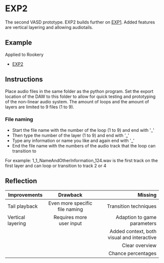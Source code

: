 # EXP2
The second VASD prototype. EXP2 builds further on [EXP1](https://github.com/StijndeK/VASD/tree/master/VASD_EXP1_PY). Added features are vertical layering and allowing audiotails.

## Example
Applied to Rookery
- [EXP2](https://streamable.com/wmomb)

## Instructions
Place audio files in the same folder as the python program. Set the export location of the DAW to this folder to allow for quick testing and prototyping of the non-linear audio system.
The amount of loops and the amount of layers are limited to 9 files (1 to 9). 

### File naming
- Start the file name with the number of the loop (1 to 9) and end with '_'
- Then type the number of the layer (1 to 9) and end with '_'
- Type any information or name you like and again end with '_'
- End the file name with the numbers of the audio track that the loop can transition to

For example:
1_1_NameAndOtherInformation_124.wav
is the first track on the first layer and can loop or transition to track 2 or 4

## Reflection
| Improvements    | Drawback       | Missing  |
| ------------- |:-------------:| -----:|
| Tail playback | Even more specific file naming | Transition techniques |
| Vertical layering | Requires more user input | Adaption to game parameters |
| | | Added context, both visual and interactive |
| | | Clear overview |
| | | Chance percentages |
